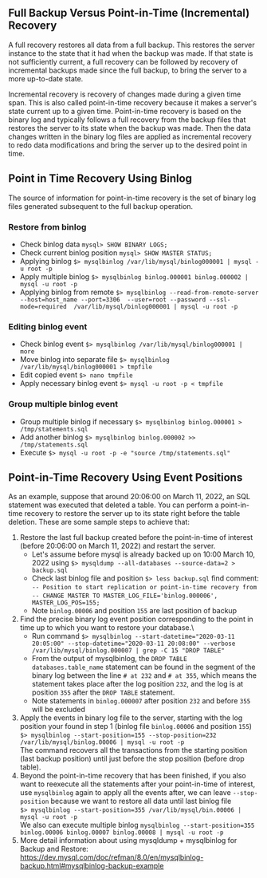## Full Backup Versus Point-in-Time (Incremental) Recovery

A full recovery restores all data from a full backup. This restores the server instance to the state that it had 
when the backup was made. If that state is not sufficiently current, a full recovery can be followed by recovery of 
incremental backups made since the full backup, to bring the server to a more up-to-date state.

Incremental recovery is recovery of changes made during a given time span. This is also called point-in-time recovery 
because it makes a server's state current up to a given time. Point-in-time recovery is based on the binary log and 
typically follows a full recovery from the backup files that restores the server to its state when the backup was made. 
Then the data changes written in the binary log files are applied as incremental recovery to redo data modifications 
and bring the server up to the desired point in time. 

## Point in Time Recovery Using Binlog
The source of information for point-in-time recovery is the set of binary log files generated subsequent 
to the full backup operation.

### Restore from binlog
- Check binlog data `mysql> SHOW BINARY LOGS;`
- Check current binlog position `mysql> SHOW MASTER STATUS;`
- Applying binlog `$> mysqlbinlog /var/lib/mysql/binlog000001 | mysql -u root -p`
- Apply multiple binlog `$> mysqlbinlog binlog.000001 binlog.000002 | mysql -u root -p`
- Applying binlog from remote `$> mysqlbinlog --read-from-remote-server --host=host_name --port=3306  --user=root --password --ssl-mode=required  /var/lib/mysql/binlog000001 | mysql -u root -p`

### Editing binlog event
- Check binlog event `$> mysqlbinlog /var/lib/mysql/binlog000001 | more`
- Move binlog into separate file `$> mysqlbinlog /var/lib/mysql/binlog000001 > tmpfile`
- Edit copied event `$> nano tmpfile`
- Apply necessary binlog event `$> mysql -u root -p < tmpfile`

### Group multiple binlog event
- Group multiple binlog if necessary `$> mysqlbinlog binlog.000001 > /tmp/statements.sql`
- Add another binlog `$> mysqlbinlog binlog.000002 >> /tmp/statements.sql`
- Execute `$> mysql -u root -p -e "source /tmp/statements.sql"`


## Point-in-Time Recovery Using Event Positions
As an example, suppose that around 20:06:00 on March 11, 2022, an SQL statement was executed that deleted a table. 
You can perform a point-in-time recovery to restore the server up to its state right before the table deletion. 
These are some sample steps to achieve that: 
1. Restore the last full backup created before the point-in-time of interest (before 20:06:00 on March 11, 2022) and restart the server.
    - Let's assume before mysql is already backed up on 10:00 March 10, 2022 using `$> mysqldump --all-databases --source-data=2 > backup.sql`
    - Check last binlog file and position `$> less backup.sql` find comment: \
        `-- Position to start replication or point-in-time recovery from`\
        `-- CHANGE MASTER TO MASTER_LOG_FILE='binlog.000006', MASTER_LOG_POS=155;`
    - Note `binlog.00006` and position `155` are last position of backup
2. Find the precise binary log event position corresponding to the point in time up to which you want to restore your database.\
    - Run command `$> mysqlbinlog --start-datetime="2020-03-11 20:05:00" --stop-datetime="2020-03-11 20:08:00" --verbose /var/lib/mysql/binlog.000007 | grep -C 15 "DROP TABLE"` 
    - From the output of mysqlbinlog, the `DROP TABLE databases.table_name` statement can be found in the segment 
      of the binary log between the line `# at 232` and `# at 355`, which means the statement takes place after the log 
      position `232`, and the log is at position `355` after the `DROP TABLE` statement. 
    - Note statements in `binlog.000007` after position `232` and before `355` will be excluded
3. Apply the events in binary log file to the server, starting with the log position your found in step 1 
   (binlog file `binlog.00006` and position `155`)\
   `$> mysqlbinlog --start-position=155 --stop-position=232 /var/lib/mysql/binlog.00006 | mysql -u root -p`\
   The command recovers all the transactions from the starting position (last backup position) until just before 
   the stop position (before drop table).
4. Beyond the point-in-time recovery that has been finished, if you also want to reexecute all the statements after 
   your point-in-time of interest, use `mysqlbinlog` again to apply all the events after, we can leave `--stop-position`
   because we want to restore all data until last binlog file\
   `$> mysqlbinlog --start-position=355 /var/lib/mysql/bin.00006 | mysql -u root -p`\
   We also can execute multiple binlog `mysqlbinlog --start-position=355 binlog.00006 binlog.00007 binlog.00008 | mysql -u root -p`
5. More detail information about using mysqldump + mysqlbinlog for Backup and Restore:
   https://dev.mysql.com/doc/refman/8.0/en/mysqlbinlog-backup.html#mysqlbinlog-backup-example